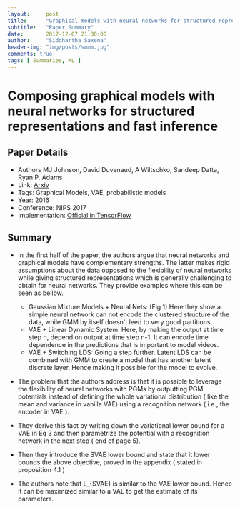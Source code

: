 ```yaml
---
layout:     post
title:      "Graphical models with neural networks for structured representations and fast inference"
subtitle:   "Paper Summary"
date:       2017-12-07 21:30:00
author:     "Siddhartha Saxena"
header-img: "img/posts/summ.jpg"
comments: true
tags: [ Summaries, ML ]
--- 
```


# Composing graphical models with neural networks for structured representations and fast inference

## Paper Details
* Authors MJ Johnson, David Duvenaud, A Wiltschko, Sandeep Datta, Ryan P. Adams
* Link: [Arxiv](https://arxiv.org/pdf/1603.06277.pdf)
* Tags: Graphical Models, VAE, probabilistic models
* Year: 2016
* Conference: NIPS 2017
* Implementation: [Official in TensorFlow](https://github.com/mattjj/svae)

## Summary
* In the first half of the paper, the authors argue that neural networks and graphical models have complementary strengths. The latter makes rigid assumptions about the data opposed to the flexibility of neural networks while giving structured representations which is generally challenging to obtain for neural networks. They provide examples where this can be seen as bellow.
    * Gaussian Mixture Models + Neural Nets: (Fig 1) Here they show a simple neural network can not encode the clustered structure of the data, while GMM by itself doesn't leed to very good partitions
    *  VAE + Linear Dynamic System: Here, by making the output at time step n, depend on output at time step n-1. It can encode time dependence in the predictions that is important to model videos.
    * VAE + Switching LDS: Going a step further. Latent LDS can be combined with GMM to create a model that has another latent discrete layer. Hence making it possible for the model to evolve.

* The problem that the authors address is that it is possible to leverage the flexibility of neural networks with PGMs by outputting PGM potentials instead of defining the whole variational distribution ( like the mean and variance in vanilla VAE) using a recognition network ( i.e., the encoder in VAE ).
* They derive this fact by writing down the variational lower bound for a VAE in Eq 3 and then parametrize the potential with a recognition network in the next step ( end of page 5). 
* Then they introduce the SVAE lower bound and state that it lower bounds the above objective, proved in the appendix (  stated in proposition 4.1 )
* The authors note that L_{SVAE} is similar to the VAE lower bound. Hence it can be maximized similar to a VAE to get the estimate of its parameters.     
